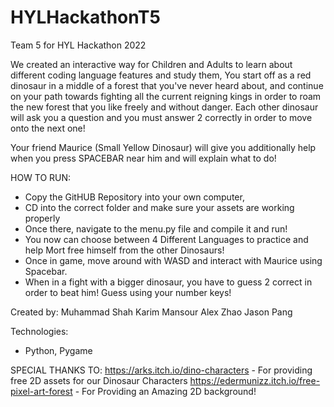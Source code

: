 # HYLHackathonT5
Team 5 for HYL Hackathon 2022

We created an interactive way for Children and Adults to learn about different coding language features and study them,
You start off as a red dinosaur in a middle of a forest that you've never heard about, and continue on your path towards fighting all the 
current reigning kings in order to roam the new forest that you like freely and without danger.
Each other dinosaur will ask you a question and you must answer 2 correctly in order to move onto the next one!

Your friend Maurice (Small Yellow Dinosaur) will give you additionally help when you press SPACEBAR near him and will explain what to do!


HOW TO RUN:
  - Copy the GitHUB Repository into your own computer,
  - CD into the correct folder and make sure your assets are working properly
  - Once there, navigate to the menu.py file and compile it and run!
  - You now can choose between 4 Different Languages to practice and help Mort free himself from the other Dinosaurs!
  - Once in game, move around with WASD and interact with Maurice using Spacebar.
  - When in a fight with a bigger dinosaur, you have to guess 2 correct in order to beat him! Guess using your number keys!
 
 Created by:
 Muhammad Shah
 Karim Mansour
 Alex Zhao
 Jason Pang

Technologies:
- Python, Pygame

SPECIAL THANKS TO:
https://arks.itch.io/dino-characters - For providing free 2D assets for our Dinosaur Characters
https://edermunizz.itch.io/free-pixel-art-forest - For Providing an Amazing 2D background!

